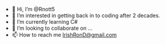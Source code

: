 - 👋 Hi, I’m @Rnott5
- 👀 I’m interested in getting back in to coding after 2 decades.
- 🌱 I’m currently learning C#
- 💞️ I’m looking to collaborate on ...
- 📫 How to reach me IrishRonD@gmail.com

<!---
Rnott5/Rnott5 is a ✨ special ✨ repository because its `README.md` (this file) appears on your GitHub profile.
You can click the Preview link to take a look at your changes.
--->
